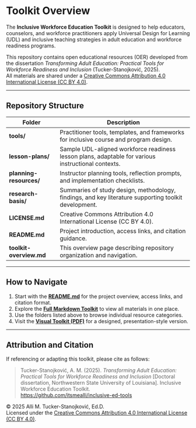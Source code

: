 # Toolkit Overview

The **Inclusive Workforce Education Toolkit** is designed to help educators, counselors, and workforce practitioners apply Universal Design for Learning (UDL) and inclusive teaching strategies in adult education and workforce readiness programs.

This repository contains open educational resources (OER) developed from the dissertation *Transforming Adult Education: Practical Tools for Workforce Readiness and Inclusion* (Tucker-Stanojković, 2025).  
All materials are shared under a [Creative Commons Attribution 4.0 International License (CC BY 4.0)](https://creativecommons.org/licenses/by/4.0/).

---

## Repository Structure

| Folder | Description |
|---------|-------------|
| **tools/** | Practitioner tools, templates, and frameworks for inclusive course and program design. |
| **lesson-plans/** | Sample UDL-aligned workforce readiness lesson plans, adaptable for various instructional contexts. |
| **planning-resources/** | Instructor planning tools, reflection prompts, and implementation checklists. |
| **research-basis/** | Summaries of study design, methodology, findings, and key literature supporting toolkit development. |
| **LICENSE.md** | Creative Commons Attribution 4.0 International License (CC BY 4.0). |
| **README.md** | Project introduction, access links, and citation guidance. |
| **toolkit-overview.md** | This overview page describing repository organization and navigation. |

---

## How to Navigate

1. Start with the **[README.md](README.md)** for the project overview, access links, and citation format.  
2. Explore the **[Full Markdown Toolkit](Toolkit-for-Inclusive-Workforce-Education.md)** to view all materials in one place.  
3. Use the folders listed above to browse individual resource categories.  
4. Visit the **[Visual Toolkit (PDF)](Toolkit-for-Inclusive-Workforce-Education.pdf)** for a designed, presentation-style version.  

---

## Attribution and Citation

If referencing or adapting this toolkit, please cite as follows:

> Tucker-Stanojković, A. M. (2025). *Transforming Adult Education: Practical Tools for Workforce Readiness and Inclusion* [Doctoral dissertation, Northwestern State University of Louisiana]. Inclusive Workforce Education Toolkit.  
> https://github.com/itsmealli/inclusive-ed-tools

© 2025 Alli M. Tucker-Stanojković, Ed.D.  
Licensed under the [Creative Commons Attribution 4.0 International License (CC BY 4.0)](https://creativecommons.org/licenses/by/4.0/).

